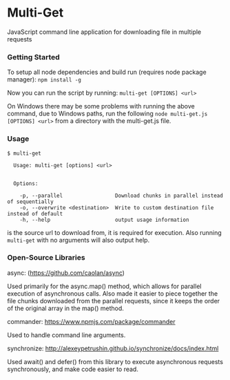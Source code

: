 # Multi-Get
JavaScript command line application for downloading file in multiple requests

### Getting Started

To setup all node dependencies and build run (requires node package manager):
`npm install -g`

Now you can run the script by running:
`multi-get [OPTIONS] <url>`

On Windows there may be some problems with running the above command, due to Windows paths, run the following
`node multi-get.js [OPTIONS] <url>`
from a directory with the multi-get.js file.

### Usage

```
$ multi-get

  Usage: multi-get [options] <url>


  Options:

    -p, --parallel                 Download chunks in parallel instead of sequentially
    -o, --overwrite <destination>  Write to custom destination file instead of default
    -h, --help                     output usage information
```

<url> is the source url to download from, it is required for execution. Also running `multi-get` with no arguments will
also output help.

### Open-Source Libraries

async: (https://github.com/caolan/async)

Used primarily for the async.map() method, which allows for parallel execution of asynchronous calls. Also made it easier to piece together the file chunks downloaded from the parallel requests, since it keeps the order of the original array in the map() method.

commander: https://www.npmjs.com/package/commander

Used to handle command line arguments.

synchronize: http://alexeypetrushin.github.io/synchronize/docs/index.html

Used await() and defer() from this library to execute asynchronous requests synchronously, and make code easier to read.
